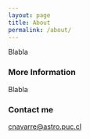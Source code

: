 ```yaml
---
layout: page
title: About
permalink: /about/
---
```


Blabla

### More Information

Blabla

### Contact me

[cnavarre@astro.puc.cl](mailto:cnavarre@astro.puc.cl)

